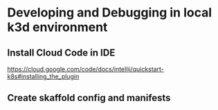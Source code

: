# Developing and Debugging in local k3d environment

## Install Cloud Code in IDE 

https://cloud.google.com/code/docs/intellij/quickstart-k8s#installing_the_plugin

## Create skaffold config and manifests 

